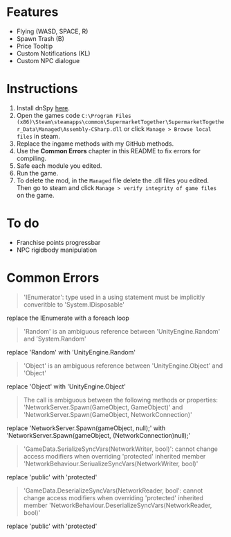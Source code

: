 # Features

- Flying (WASD, SPACE, R)
- Spawn Trash (B)
- Price Tooltip
- Custom Notifications (KL)
- Custom NPC dialogue

# Instructions

1. Install dnSpy [here](https://github.com/dnSpy/dnSpy).
2. Open the games code `C:\Program Files (x86)\Steam\steamapps\common\SupermarketTogether\SupermarketTogether_Data\Managed\Assembly-CSharp.dll` or click `Manage > Browse local files` in steam.
3. Replace the ingame methods with my GitHub methods.
4. Use the **Common Errors** chapter in this README to fix errors for compiling.
5. Safe each module you edited.
6. Run the game.
7. To delete the mod, in the `Managed` file delete the .dll files you edited. Then go to steam and click `Manage > verify integrity of game files` on the game.

# To do

- Franchise points progressbar
- NPC rigidbody manipulation

# Common Errors

> 'IEnumerator': type used in a using statement must be implicitly converitble to 'System.IDisposable'

replace the IEnumerate with a foreach loop

> 'Random' is an ambiguous reference between 'UnityEngine.Random' and 'System.Random'

replace 'Random' with 'UnityEngine.Random'

> 'Object' is an ambiguous reference between 'UnityEngine.Object' and 'Object'

replace 'Object' with 'UnityEngine.Object'

> The call is ambiguous between the following methods or properties: 'NetworkServer.Spawn(GameObject, GameObject)' and 'NetworkServer.Spawn(GameObject, NetworkConnection)'

replace 'NetworkServer.Spawn(gameObject, null);' with 'NetworkServer.Spawn(gameObject, (NetworkConnection)null);'

> 'GameData.SerializeSyncVars(NetworkWriter, bool)': cannot change access modifiers when overriding 'protected' inherited member 'NetworkBehaviour.SeriualizeSyncVars(NetworkWriter, bool)'

replace 'public' with 'protected'

> 'GameData.DeserializeSyncVars(NetworkReader, bool': cannot change access modifiers when overriding 'protected' inherited member 'NetworkBehaviour.DeserializeSyncVars(NetworkReader, bool)'

replace 'public' with 'protected'
